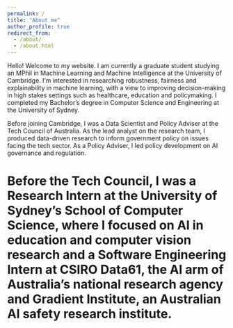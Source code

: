```yaml
---
permalink: /
title: "About me"
author_profile: true
redirect_from: 
  - /about/
  - /about.html
---
```

Hello! Welcome to my website. I am currently a graduate student studying an MPhil in Machine Learning and Machine Intelligence at the University of Cambridge. I’m interested in researching robustness, fairness and explainability in machine learning, with a view to improving decision-making in high stakes settings such as healthcare, education and policymaking. I completed my Bachelor’s degree in Computer Science and Engineering at the University of Sydney.

Before joining Cambridge, I was a Data Scientist and Policy Adviser at the Tech Council of Australia. As the lead analyst on the research team, I produced data-driven research to inform government policy on issues facing the tech sector. As a Policy Adviser, I led policy development on AI governance and regulation.

Before the Tech Council, I was a Research Intern at the University of Sydney’s School of Computer Science, where I focused on AI in education and computer vision research and a Software Engineering Intern at CSIRO Data61, the AI arm of Australia’s national research agency and Gradient Institute, an Australian AI safety research institute.
======
 
